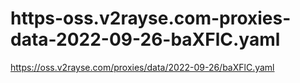 # https-oss.v2rayse.com-proxies-data-2022-09-26-baXFlC.yaml
https://oss.v2rayse.com/proxies/data/2022-09-26/baXFlC.yaml
